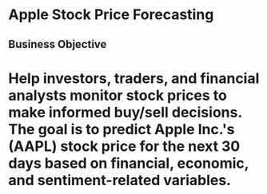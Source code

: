 # Apple Stock Price Forecasting
## Business Objective
# Help investors, traders, and financial analysts monitor stock prices to make informed buy/sell decisions. The goal is to predict Apple Inc.'s (AAPL) stock price for the next 30 days based on financial, economic, and sentiment-related variables.
